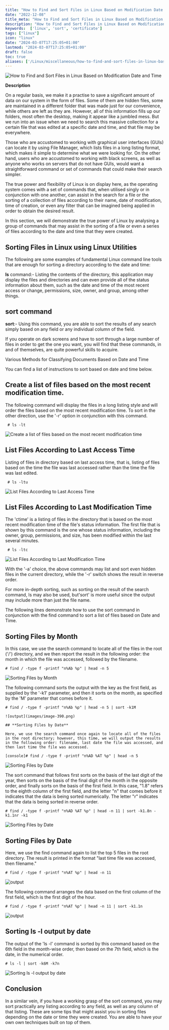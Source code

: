 ```yaml
---
title: "How to Find and Sort Files in Linux Based on Modification Date and Time"
date: "2022-12-08"
title_meta: "How to Find and Sort Files in Linux Based on Modification Date and Time"
description: "How to Find and Sort Files in Linux Based on Modification Date and Time"
keywords:  ['linux', 'sort', 'certificate']
tags: ["linux"]
icon: "linux"
date: "2024-03-07T17:25:05+01:00"
lastmod: "2024-03-07T17:25:05+01:00" 
draft: false
toc: true
aliases: ['/Linux/miscellaneous/how-to-find-and-sort-files-in-linux-based-on-modification-date-and-time']
---
```


![How to Find and Sort Files in Linux Based on Modification Date and Time](images/How-to-Find-and-Sort-Files-in-Linux-Based-on-Modification-Date-and-Time_utho.jpg)

**Description**

On a regular basis, we make it a practise to save a significant amount of data on our system in the form of files. Some of them are hidden files, some are maintained in a different folder that was made just for our convenience, while others are left as they are. However, all of this information fills up our folders, most often the desktop, making it appear like a jumbled mess. But we run into an issue when we need to search this massive collection for a certain file that was edited at a specific date and time, and that file may be everywhere.

Those who are accustomed to working with graphical user interfaces (GUIs) can locate it by using File Manager, which lists files in a long listing format, which makes it simple to determine what we were looking for. On the other hand, users who are accustomed to working with black screens, as well as anyone who works on servers that do not have GUIs, would want a straightforward command or set of commands that could make their search simpler.

The true power and flexibility of Linux is on display here, as the operating system comes with a set of commands that, when utilised singly or in conjunction with one another, can assist in the search for a file or the sorting of a collection of files according to their name, date of modification, time of creation, or even any filter that can be imagined being applied in order to obtain the desired result.

In this section, we will demonstrate the true power of Linux by analysing a group of commands that may assist in the sorting of a file or even a series of files according to the date and time that they were created.

## **Sorting Files in Linux using Linux Utilities**

The following are some examples of fundamental Linux command line tools that are enough for sorting a directory according to the date and time:

**ls** command:- Listing the contents of the directory, this application may display the files and directories and can even provide all of the status information about them, such as the date and time of the most recent access or change, permissions, size, owner, and group, among other things.

## **sort command**

**sort**:- Using this command, you are able to sort the results of any search simply based on any field or any individual column of the field.

If you operate on dark screens and have to sort through a large number of files in order to get the one you want, you will find that these commands, in and of themselves, are quite powerful skills to acquire.

Various Methods for Classifying Documents Based on Date and Time

You can find a list of instructions to sort based on date and time below.

## **Create a list of files based on the most recent modification time.**

The following command will display the files in a long listing style and will order the files based on the most recent modification time. To sort in the other direction, use the '-r' option in conjunction with this command.

```
 # ls -lt 
```

![Create a list of files based on the most recent modification time](images/image-386.png)

## **List Files According to Last Access Time**

Listing of files in directory based on last access time, that is, listing of files based on the time the file was last accessed rather than the time the file was last edited.

```
 # ls -ltu 
```

![List Files According to Last Access Time](images/image-387.png)

## **List Files According to Last Modification Time**

The 'ctime' is a listing of files in the directory that is based on the most recent modification time of the file's status information. The first file that is shown by this command is the one whose status information, including the owner, group, permissions, and size, has been modified within the last several minutes.

```
 # ls -ltc 
```

![List Files According to Last Modification Time](images/image-388.png)

With the '-a' choice, the above commands may list and sort even hidden files in the current directory, while the '-r' switch shows the result in reverse order.

For more in-depth sorting, such as sorting on the result of the search command, ls may also be used, but'sort' is more useful since the output may include more than just the file name.

The following lines demonstrate how to use the sort command in conjunction with the find command to sort a list of files based on Date and Time.

## **Sorting Files by Month**

In this case, we use the search command to locate all of the files in the root ('/') directory, and we then report the result in the following order: the month in which the file was accessed, followed by the filename.

```
# find / -type f -printf "n%Ab %p" | head -n 5 
```

![Sorting Files by Month](images/image-389.png)

The following command sorts the output with the key as the first field, as supplied by the '-k1' parameter, and then it sorts on the month, as specified by the 'M' parameter that comes before it.

```
# find / -type f -printf "n%Ab %p" | head -n 5 | sort -k1M

![output](images/image-390.png)

## **Sorting Files by Date**

Here, we use the search command once again to locate all of the files in the root directory; however, this time, we will output the results in the following order: filename, last date the file was accessed, and then last time the file was accessed.

[console]# find / -type f -printf "n%AD %AT %p" | head -n 5 
```

![Sorting Files by Date](images/image-391.png)

The sort command that follows first sorts on the basis of the last digit of the year, then sorts on the basis of the final digit of the month in the opposite order, and finally sorts on the basis of the first field. In this case, "1.8" refers to the eighth column of the first field, and the letter "n" that comes before it indicates that the data is being sorted numerically. The letter "r" indicates that the data is being sorted in reverse order.

```
# find / -type f -printf "n%AD %AT %p" | head -n 11 | sort -k1.8n -k1.1nr -k1 
```

![Sorting Files by Date](images/image-392.png)

## **Sorting Files by Date**

Here, we use the find command again to list the top 5 files in the root directory. The result is printed in the format "last time file was accessed, then filename."

```
# find / -type f -printf "n%AT %p" | head -n 11 
```

![output](images/image-393.png)

The following command arranges the data based on the first column of the first field, which is the first digit of the hour.

```
# find / -type f -printf "n%AT %p" | head -n 11 | sort -k1.1n 
```

![output](images/image-394.png)

## **Sorting ls -l output by date**

The output of the 'ls -l' command is sorted by this command based on the 6th field in the month-wise order, then based on the 7th field, which is the date, in the numerical order.

```
# ls -l | sort -k6M -k7n 
```

![Sorting ls -l output by date](images/image-395.png)

## **Conclusion**

In a similar vein, if you have a working grasp of the sort command, you may sort practically any listing according to any field, as well as any column of that listing. These are some tips that might assist you in sorting files depending on the date or time they were created. You are able to have your own own techniques built on top of them.
